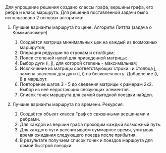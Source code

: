 Для упрощение решения создано классы графа, вершины графа, его ребра и класс маршрута.
Для решения поставленной задачи было использовано 2 основых алгоритма:

1. Лучшие варианты маршрута по цене.
    Алгоритм Литтла (задача о Коммивояжере)
    1) Создаётся матрица минимальных цен на каждый из возможных маршрутов;
    2) Операция редукции по строкам и столбцам;
    3) Поиск степеней нулей для приведенной матрицы;
    4) Выбор дуги (i, j), для которой степень - максимальная;
    5) Исключение из матрицы соответствующих строки i и столбца j, замена значения для дуги (j, i) на бесконечность. Добавление (i, j) в маршрут.
    6) Повторение шагов 3 - 5 до сведения матрицы к рамерам 2х2. Выбор из неё недостающих связующих элементов.
    7) Список точек маршрута для самой выгодной поездки найден.

2. Лучшие варианты маршрута по времени.
    Рекурсия.
    1) Создаётся объект класса Граф со связанными вершинами и ребрами.
    2) Для каждой из вершин графа проходим каждый возможный путь.
    3) Для каждого пути рассчитываем суммарное время, учитывая время ожидания следующего поезда после прибытия.
    4) В результате получаем список точек и поездов маршрута для самой быстрой поездки.